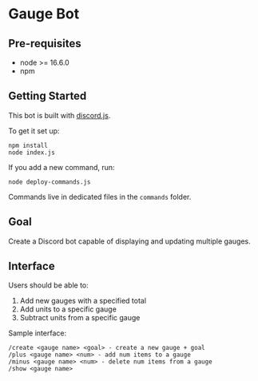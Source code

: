 # Gauge Bot

## Pre-requisites

- node >= 16.6.0
- npm

## Getting Started

This bot is built with [discord.js](https://discord.js.org/).

To get it set up:

```
npm install
node index.js
```

If you add a new command, run:

`node deploy-commands.js`

Commands live in dedicated files in the `commands` folder.

## Goal

Create a Discord bot capable of displaying and updating multiple gauges.

## Interface

Users should be able to:

1. Add new gauges with a specified total
2. Add units to a specific gauge
3. Subtract units from a specific gauge

Sample interface:

```
/create <gauge name> <goal> - create a new gauge + goal
/plus <gauge name> <num> - add num items to a gauge
/minus <gauge name> <num> - delete num items from a gauge
/show <gauge name>
```